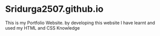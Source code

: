 # Sridurga2507.github.io
This is my Portfolio Website. by developing this website I have learnt and used my HTML and CSS Knowledge
